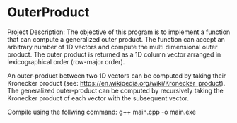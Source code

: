 # OuterProduct
Project Description:
The objective of this program is to implement a function that can compute a generalized outer product. The function
can accept an arbitrary number of 1D vectors and compute the multi dimensional outer product. The outer product is returned as
a 1D column vector arranged in lexicographical order (row-major order).

An outer-product between two 1D vectors can be computed by taking their Kronecker product (see: https://en.wikipedia.org/wiki/Kronecker_product).
The generalized outer-product can be computed by recursively taking the Kronecker product of each vector with the subsequent vector.   

Compile using the follwing command:
g++ main.cpp -o main.exe
